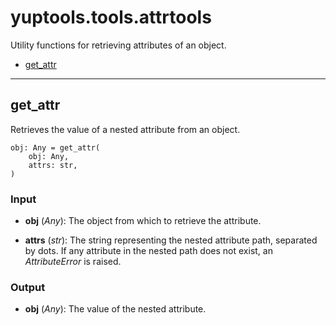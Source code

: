 # yuptools.tools.attrtools

Utility functions for retrieving attributes of an object.


- [get_attr](#get_attr)


---


## get_attr

Retrieves the value of a nested attribute from an object.

```
obj: Any = get_attr(
    obj: Any,
    attrs: str,
)
```

### Input

- **obj** (*Any*):
The object from which to retrieve the attribute.

- **attrs** (*str*):
The string representing the nested attribute path, separated by dots.
If any attribute in the nested path does not exist, an *AttributeError* is raised.

### Output

- **obj** (*Any*):
The value of the nested attribute.

